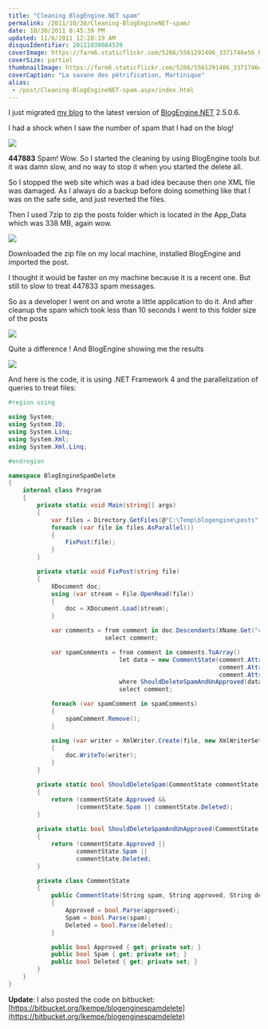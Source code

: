 ```yaml
---
title: "Cleaning BlogEngine.NET spam"
permalink: /2011/10/30/Cleaning-BlogEngineNET-spam/
date: 10/30/2011 8:45:39 PM
updated: 11/6/2011 12:28:19 AM
disqusIdentifier: 20111030084539
coverImage: https://farm6.staticflickr.com/5266/5561291406_3371746e56_b.jpg
coverSize: partial
thumbnailImage: https://farm6.staticflickr.com/5266/5561291406_3371746e56_q.jpg
coverCaption: "La savane des pétrification, Martinique"
alias:
 - /post/Cleaning-BlogEngineNET-spam.aspx/index.html
---
```

<!--[![Martinique 2011](http://farm6.static.flickr.com/5136/5561350588_1d52c313f9_m.jpg)](http://www.flickr.com/photos/laurentkempe/5561350588/ "Martinique 2011 by Laurent Kempé, on Flickr")-->

I just migrated [my blog](http://http://www.laurentkempe.com/) to the latest version of [BlogEngine.NET](http://www.dotnetblogengine.net/) 2.5.0.6.
<!-- more -->

I had a shock when I saw the number of spam that I had on the blog! 

![](http://farm7.static.flickr.com/6225/6294439936_9e93d8ce72_o.png)

**447883** Spam! Wow. So I started the cleaning by using BlogEngine tools but it was damn slow, and no way to stop it when you started the delete all.

So I stopped the web site which was a bad idea because then one XML file was damaged. As I always do a backup before doing something like that I was on the safe side, and just reverted the files.

Then I used 7zip to zip the posts folder which is located in the App_Data which was 338 MB, again wow.

![](http://farm7.static.flickr.com/6112/6293933845_b413086a55_o.png)

Downloaded the zip file on my local machine, installed BlogEngine and imported the post.

I thought it would be faster on my machine because it is a recent one. But still to slow to treat 447833 spam messages.

So as a developer I went on and wrote a little application to do it. And after cleanup the spam which took less than 10 seconds I went to this folder size of the posts

![](http://farm7.static.flickr.com/6211/6294464822_9a3587d1da_o.png)

Quite a difference ! And BlogEngine showing me the results

![](http://farm7.static.flickr.com/6104/6294472166_5fcb56ab90_o.png)

And here is the code, it is using .NET Framework 4 and the parallelization of queries to treat files:

```csharp
#region using

using System;
using System.IO;
using System.Linq;
using System.Xml;
using System.Xml.Linq;

#endregion

namespace BlogEngineSpamDelete
{
    internal class Program
    {
        private static void Main(string[] args)
        {
            var files = Directory.GetFiles(@"C:\Temp\blogengine\posts", "*.xml");
            foreach (var file in files.AsParallel())
            {
                FixPost(file);
            }
        }

        private static void FixPost(string file)
        {
            XDocument doc;
            using (var stream = File.OpenRead(file))
            {
                doc = XDocument.Load(stream);
            }

            var comments = from comment in doc.Descendants(XName.Get("comment", String.Empty))
                           select comment;

            var spamComments = from comment in comments.ToArray()
                               let data = new CommentState(comment.Attribute("spam").Value,
                                                           comment.Attribute("approved").Value,
                                                           comment.Attribute("deleted").Value) 
                               where ShouldDeleteSpamAndUnApproved(data)
                               select comment;

            foreach (var spamComment in spamComments)
            {
                spamComment.Remove();
            }

            using (var writer = XmlWriter.Create(file, new XmlWriterSettings {Indent = true}))
            {
                doc.WriteTo(writer);
            }
        }

        private static bool ShouldDeleteSpam(CommentState commentState)
        {
            return !commentState.Approved && 
                   (commentState.Spam || commentState.Deleted);
        }
        
        private static bool ShouldDeleteSpamAndUnApproved(CommentState commentState)
        {
            return !commentState.Approved || 
                   commentState.Spam ||
                   commentState.Deleted;
        }

        private class CommentState
        {
            public CommentState(String spam, String approved, String deleted)
            {
                Approved = bool.Parse(approved);
                Spam = bool.Parse(spam);
                Deleted = bool.Parse(deleted);
            }

            public bool Approved { get; private set; }
            public bool Spam { get; private set; }
            public bool Deleted { get; private set; }
        }
    }
}
```

**Update**: I also posted the code on bitbucket: [https://bitbucket.org/lkempe/blogenginespamdelete](https://bitbucket.org/lkempe/blogenginespamdelete)
